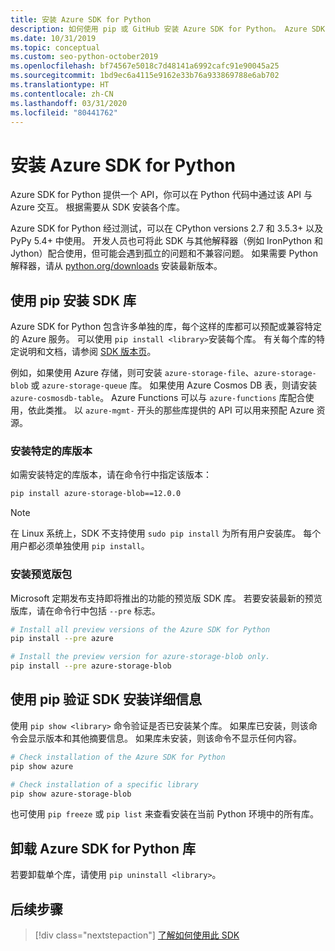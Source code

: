 ```yaml
---
title: 安装 Azure SDK for Python
description: 如何使用 pip 或 GitHub 安装 Azure SDK for Python。 Azure SDK 可以作为单个库安装，也可以作为完整包安装。
ms.date: 10/31/2019
ms.topic: conceptual
ms.custom: seo-python-october2019
ms.openlocfilehash: bf74567e5018c7d48141a6992cafc91e90045a25
ms.sourcegitcommit: 1bd9ec6a4115e9162e33b76a933869788e6ab702
ms.translationtype: HT
ms.contentlocale: zh-CN
ms.lasthandoff: 03/31/2020
ms.locfileid: "80441762"
---
```

# <a name="install-the-azure-sdk-for-python"></a>安装 Azure SDK for Python

Azure SDK for Python 提供一个 API，你可以在 Python 代码中通过该 API 与 Azure 交互。 根据需要从 SDK 安装各个库。

Azure SDK for Python 经过测试，可以在 CPython versions 2.7 和 3.5.3+ 以及 PyPy 5.4+ 中使用。 开发人员也可将此 SDK 与其他解释器（例如 IronPython 和 Jython）配合使用，但可能会遇到孤立的问题和不兼容问题。 如果需要 Python 解释器，请从 [python.org/downloads](https://www.python.org/downloads) 安装最新版本。

## <a name="install-sdk-libraries-using-pip"></a>使用 pip 安装 SDK 库

Azure SDK for Python 包含许多单独的库，每个这样的库都可以预配或兼容特定的 Azure 服务。 可以使用 `pip install <library>`安装每个库。 有关每个库的特定说明和文档，请参阅 [SDK 版本页](https://azure.github.io/azure-sdk/releases/latest/python.html)。

例如，如果使用 Azure 存储，则可安装 `azure-storage-file`、`azure-storage-blob` 或 `azure-storage-queue` 库。 如果使用 Azure Cosmos DB 表，则请安装 `azure-cosmosdb-table`。 Azure Functions 可以与 `azure-functions` 库配合使用，依此类推。 以 `azure-mgmt-` 开头的那些库提供的 API 可以用来预配 Azure 资源。

### <a name="install-specific-library-versions"></a>安装特定的库版本

如需安装特定的库版本，请在命令行中指定该版本：

```bash
pip install azure-storage-blob==12.0.0
```

> [!NOTE]
> 在 Linux 系统上，SDK 不支持使用 `sudo pip install` 为所有用户安装库。 每个用户都必须单独使用 `pip install`。 

### <a name="install-preview-packages"></a>安装预览版包

Microsoft 定期发布支持即将推出的功能的预览版 SDK 库。 若要安装最新的预览版库，请在命令行中包括 `--pre` 标志。 

```bash
# Install all preview versions of the Azure SDK for Python
pip install --pre azure

# Install the preview version for azure-storage-blob only.
pip install --pre azure-storage-blob
```

## <a name="verify-sdk-installation-details-with-pip"></a>使用 pip 验证 SDK 安装详细信息

使用 `pip show <library>` 命令验证是否已安装某个库。 如果库已安装，则该命令会显示版本和其他摘要信息。 如果库未安装，则该命令不显示任何内容。

```bash
# Check installation of the Azure SDK for Python
pip show azure

# Check installation of a specific library
pip show azure-storage-blob
```

也可使用 `pip freeze` 或 `pip list` 来查看安装在当前 Python 环境中的所有库。

## <a name="uninstall-azure-sdk-for-python-libraries"></a>卸载 Azure SDK for Python 库

若要卸载单个库，请使用 `pip uninstall <library>`。

## <a name="next-steps"></a>后续步骤

> [!div class="nextstepaction"]
> [了解如何使用此 SDK](azure-sdk-get-started.yml)
